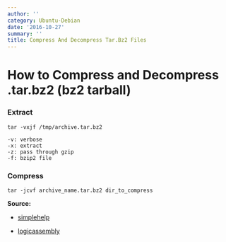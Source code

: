 ```yaml
---
author: ''
category: Ubuntu-Debian
date: '2016-10-27'
summary: ''
title: Compress And Decompress Tar.Bz2 Files
---
```

# How to Compress and Decompress .tar.bz2 (bz2 tarball)

### Extract

    tar -vxjf /tmp/archive.tar.bz2

    -v: verbose
    -x: extract
    -z: pass through gzip
    -f: bzip2 file

### Compress

```
tar -jcvf archive_name.tar.bz2 dir_to_compress
```

**Source:**

- [simplehelp](http://www.simplehelp.net/2008/12/15/how-to-create-and-extract-zip-tar-targz-and-tarbz2-files-in-linux/)

- [logicassembly](http://logicassembly.com/linux/decompress_tar_dot_gz.htm?ext=bz2)
